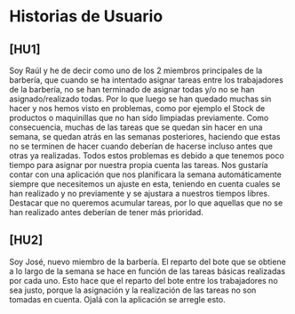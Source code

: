 # Historias de Usuario


## [HU1]

Soy Raúl y he de decir como uno de los 2 miembros principales de la barbería, que cuando se ha intentado asignar tareas entre los trabajadores de la barbería, no se han terminado de asignar todas y/o no se han asignado/realizado todas. Por lo que luego se han quedado muchas sin hacer y nos hemos visto en problemas, como por ejemplo el Stock de productos o maquinillas que no han sido limpiadas previamente. Como consecuencia, muchas de las tareas que se quedan sin hacer en una semana, se quedan atrás en las semanas posteriores, haciendo que estas no se terminen de hacer cuando deberían de hacerse incluso antes que otras ya realizadas. Todos estos problemas es debido a que tenemos poco tiempo para asignar por nuestra propia cuenta las tareas. Nos gustaría contar con una aplicación que nos planificara la semana automáticamente siempre que necesitemos un ajuste en esta, teniendo en cuenta cuales se han realizado y no previamente y se ajustara a nuestros tiempos libres. Destacar que no queremos acumular tareas, por lo que aquellas que no se han realizado antes deberían de tener más prioridad.

## [HU2]

Soy José, nuevo miembro de la barbería. El reparto del bote que se obtiene a lo largo de la semana se hace en función de las tareas básicas realizadas por cada uno. Esto hace que el reparto del bote entre los trabajadores no sea justo, porque la asignación y la realización de las tareas no son tomadas en cuenta. Ojalá con la aplicación se arregle esto.
